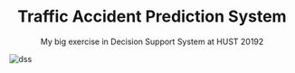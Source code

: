 <h1 align='center'>Traffic Accident Prediction System</h1>
<p align='center'>My big exercise in Decision Support System at HUST 20192</p>

![dss](https://user-images.githubusercontent.com/42292760/163732559-dabe1937-684f-4465-9bd0-aaaa57efa282.jpg)
